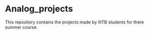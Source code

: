 # Analog_projects


This repository contains the projects made by IIITB students for there summer course.
